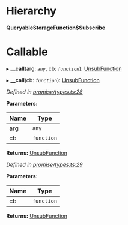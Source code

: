 

# Hierarchy

**QueryableStorageFunction$Subscribe**

# Callable
▸ **__call**(arg: *`any`*, cb: *`function`*): [UnsubFunction](../modules/_promise_types_.md#unsubfunction)

▸ **__call**(cb: *`function`*): [UnsubFunction](../modules/_promise_types_.md#unsubfunction)

*Defined in [promise/types.ts:28](https://github.com/polkadot-js/api/blob/70ff3c5/packages/api/src/promise/types.ts#L28)*

**Parameters:**

| Name | Type |
| ------ | ------ |
| arg | `any` |
| cb | `function` |

**Returns:** [UnsubFunction](../modules/_promise_types_.md#unsubfunction)

*Defined in [promise/types.ts:29](https://github.com/polkadot-js/api/blob/70ff3c5/packages/api/src/promise/types.ts#L29)*

**Parameters:**

| Name | Type |
| ------ | ------ |
| cb | `function` |

**Returns:** [UnsubFunction](../modules/_promise_types_.md#unsubfunction)


